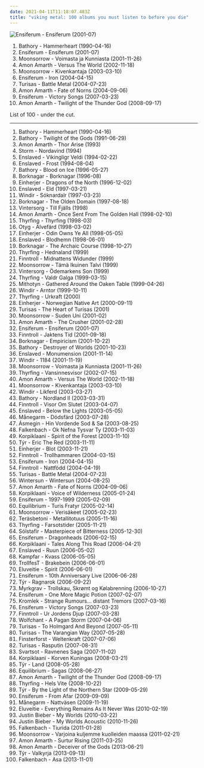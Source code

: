 ```yaml
---
date: 2021-04-11T11:18:07.483Z
title: "viking metal: 100 albums you must listen to before you die"
---
```

![Ensiferum - Ensiferum (2001-07)](http://coverartarchive.org/release/6a09c076-9970-45f9-9410-d8b0d484d4e7/2996949000-500.jpg "Ensiferum - Ensiferum (2001-07)")
<ol class="albums">
<li data-cover="http://coverartarchive.org/release/d6dbc518-3ad6-39a5-ab01-1b24f87e2e45/19434936368-500.jpg" data-tags="viking metal" role="button">Bathory - Hammerheart (1990-04-16)</li>
<li data-cover="http://coverartarchive.org/release/6a09c076-9970-45f9-9410-d8b0d484d4e7/2996949000-500.jpg" data-tags="folk metal, viking metal" role="button">Ensiferum - Ensiferum (2001-07)</li>
<li data-cover="http://coverartarchive.org/release/cd653da3-a459-4859-bcbe-5d2f77890590/2630907884-500.jpg" data-tags="viking metal, folk metal, pagan metal" role="button">Moonsorrow - Voimasta ja Kunniasta (2001-11-26)</li>
<li data-cover="http://coverartarchive.org/release/a8e692d6-1ebb-47b7-b41d-c508ba318263/16366579010-500.jpg" data-tags="melodic death metal" role="button">Amon Amarth - Versus The World (2002-11-18)</li>
<li data-cover="https://img.discogs.com/U5sm7YggCaPqpMS7NC1KfQ_siP8=/fit-in/600x600/filters:strip_icc():format(jpeg):mode_rgb():quality(90)/discogs-images/R-6178112-1445890756-2366.jpeg.jpg" data-tags="viking metal, folk metal" role="button">Moonsorrow - Kivenkantaja (2003-03-10)</li>
<li data-cover="http://coverartarchive.org/release/7c0561d3-5460-4b8d-8ff2-3076172c5d49/6506123080-500.jpg" data-tags="folk metal, viking metal" role="button">Ensiferum - Iron (2004-04-15)</li>
<li data-cover="http://coverartarchive.org/release/0c4f54f1-2816-48a2-8e19-90e05d337d97/4017787398-500.jpg" data-tags="folk metal, viking metal, battle metal" role="button">Turisas - Battle Metal (2004-07-23)</li>
<li data-cover="http://coverartarchive.org/release/60447ee2-1289-30be-be08-5ce0cb82a3a7/8158297637-500.jpg" data-tags="melodic death metal" role="button">Amon Amarth - Fate of Norns (2004-09-06)</li>
<li data-cover="http://coverartarchive.org/release/6fe4d6ce-790c-3a29-a80c-b46823f722ff/4258363805-500.jpg" data-tags="folk metal, viking metal" role="button">Ensiferum - Victory Songs (2007-03-23)</li>
<li data-cover="http://coverartarchive.org/release/96cf1767-5939-3713-9986-98979c3bcc1e/14258133969-500.jpg" data-tags="melodic death metal" role="button">Amon Amarth - Twilight of the Thunder God (2008-09-17)</li>
</ol>
List of 100 - under the cut.
<!-- more -->

_________________

<ol class="albums">
<li data-cover="http://coverartarchive.org/release/d6dbc518-3ad6-39a5-ab01-1b24f87e2e45/19434936368-500.jpg" data-tags="viking metal" role="button">
Bathory - Hammerheart (1990-04-16)
</li>
<li data-cover="http://coverartarchive.org/release/b2abc486-cb39-4f9d-b649-27dec8e95608/13837286446-500.jpg" data-tags="viking metal" role="button">
Bathory - Twilight of the Gods (1991-06-29)
</li>
<li data-cover="http://coverartarchive.org/release/8bc675fa-b2d2-4928-942c-fc0932aebe79/4777026060-500.jpg" data-tags="melodic death metal, viking metal, death metal" role="button">
Amon Amarth - Thor Arise (1993)
</li>
<li data-cover="http://coverartarchive.org/release/53ae9c76-5e9e-4342-98db-5fdeb63af1d8/21058797776-500.jpg" data-tags="folk metal, viking metal" role="button">
Storm - Nordavind (1994)
</li>
<li data-cover="http://coverartarchive.org/release/22322913-4e1b-4243-9a27-4d1810708ab4/4618745625-500.jpg" data-tags="black metal" role="button">
Enslaved - Vikingligr Veldi (1994-02-22)
</li>
<li data-cover="http://coverartarchive.org/release/ca7d60c3-7812-41c8-bfe9-0ca2aeb484e2/19073133350-500.jpg" data-tags="black metal" role="button">
Enslaved - Frost (1994-08-04)
</li>
<li data-cover="https://img.discogs.com/26pcwglune0yDgZngk_fRFHKFKY=/fit-in/600x600/filters:strip_icc():format(jpeg):mode_rgb():quality(90)/discogs-images/R-6199166-1432728271-7272.jpeg.jpg" data-tags="viking metal" role="button">
Bathory - Blood on Ice (1996-05-27)
</li>
<li data-cover="https://img.discogs.com/4Irql0evMcx6dYiiJfBOIoO_6rY=/fit-in/600x600/filters:strip_icc():format(jpeg):mode_rgb():quality(90)/discogs-images/R-1854143-1248003479.jpeg.jpg" data-tags="black metal" role="button">
Borknagar - Borknagar (1996-08)
</li>
<li data-cover="https://img.discogs.com/ZuYu1t3LAkc833eMw8IHrKJbSWc=/fit-in/600x589/filters:strip_icc():format(jpeg):mode_rgb():quality(90)/discogs-images/R-2169250-1267742405.jpeg.jpg" data-tags="viking metal" role="button">
Einherjer - Dragons of the North (1996-12-02)
</li>
<li data-cover="http://coverartarchive.org/release/f2e77801-c099-4f25-9857-c7309540a4b3/18127167841-500.jpg" data-tags="black metal, viking metal" role="button">
Enslaved - Eld (1997-03-21)
</li>
<li data-cover="http://coverartarchive.org/release/55c1eacb-cacf-4d34-a7c1-fc9a352ad96d/5429257044-500.jpg" data-tags="black metal, viking metal" role="button">
Windir - Sóknardalr (1997-03-23)
</li>
<li data-cover="https://img.discogs.com/u9KSGRfQFSyoTncLk8euqWvCp8E=/fit-in/600x592/filters:strip_icc():format(jpeg):mode_rgb():quality(90)/discogs-images/R-2518403-1288389381.jpeg.jpg" data-tags="black metal, viking metal" role="button">
Borknagar - The Olden Domain (1997-08-18)
</li>
<li data-cover="https://img.discogs.com/xmYtOGGDZNlhDojJ_WqZKeVOE6s=/fit-in/550x556/filters:strip_icc():format(jpeg):mode_rgb():quality(90)/discogs-images/R-2346077-1415984067-6528.jpeg.jpg" data-tags="viking metal" role="button">
Vintersorg - Till Fjälls (1998)
</li>
<li data-cover="http://coverartarchive.org/release/b54b9333-5cba-41a4-82bd-9e52ac5b5d63/18272696448-500.jpg" data-tags="melodic death metal" role="button">
Amon Amarth - Once Sent From The Golden Hall (1998-02-10)
</li>
<li data-cover="https://img.discogs.com/PBZ1G8-uUSfimdtqpSozSZDeeug=/fit-in/600x519/filters:strip_icc():format(jpeg):mode_rgb():quality(90)/discogs-images/R-648606-1602693361-6969.jpeg.jpg" data-tags="viking metal" role="button">
Thyrfing - Thyrfing (1998-03)
</li>
<li data-cover="https://img.discogs.com/9nibMnWyjSZmhYoT76KDJhs2qUE=/fit-in/600x600/filters:strip_icc():format(jpeg):mode_rgb():quality(90)/discogs-images/R-381461-1393490734-5016.jpeg.jpg" data-tags="folk metal, viking metal" role="button">
Otyg - Älvefärd (1998-03-02)
</li>
<li data-cover="http://coverartarchive.org/release/f2411a4f-20af-4016-aa75-a8d0b083ed6f/25545963152-500.jpg" data-tags="viking metal" role="button">
Einherjer - Odin Owns Ye All (1998-05-05)
</li>
<li data-cover="http://coverartarchive.org/release/c5f91694-199e-3a0a-b4d9-9985c40a979c/18279167821-500.jpg" data-tags="black metal, viking metal" role="button">
Enslaved - Blodhemn (1998-06-01)
</li>
<li data-cover="https://img.discogs.com/6-Ir8GHxyipCCoSgas9vj2hBvn0=/fit-in/600x600/filters:strip_icc():format(jpeg):mode_rgb():quality(90)/discogs-images/R-8011752-1453560296-6777.jpeg.jpg" data-tags="black metal" role="button">
Borknagar - The Archaic Course (1998-10-27)
</li>
<li data-cover="http://coverartarchive.org/release/339fb319-548b-3195-ab9a-84853d1d1c0a/27180794801-500.jpg" data-tags="viking metal" role="button">
Thyrfing - Hednaland (1999)
</li>
<li data-cover="http://coverartarchive.org/release/f4ef0e9a-efd6-4f1c-a6cd-b88edc26cb32/11690344953-500.jpg" data-tags="folk metal" role="button">
Finntroll - Midnattens Widunder (1999)
</li>
<li data-cover="http://coverartarchive.org/release/c3df01b0-ea8d-4b6a-bf8c-22cca88166d1/10675245240-500.jpg" data-tags="black metal, folk metal" role="button">
Moonsorrow - Tämä Ikuinen Talvi (1999)
</li>
<li data-cover="https://img.discogs.com/xmYtOGGDZNlhDojJ_WqZKeVOE6s=/fit-in/550x556/filters:strip_icc():format(jpeg):mode_rgb():quality(90)/discogs-images/R-2346077-1415984067-6528.jpeg.jpg" data-tags="viking metal" role="button">
Vintersorg - Ödemarkens Son (1999)
</li>
<li data-cover="https://img.discogs.com/PBZ1G8-uUSfimdtqpSozSZDeeug=/fit-in/600x519/filters:strip_icc():format(jpeg):mode_rgb():quality(90)/discogs-images/R-648606-1602693361-6969.jpeg.jpg" data-tags="viking metal" role="button">
Thyrfing - Valdr Galga (1999-03-15)
</li>
<li data-cover="https://img.discogs.com/tC3ji9850g493_yT5SJEJcw07Rg=/fit-in/600x1068/filters:strip_icc():format(jpeg):mode_rgb():quality(90)/discogs-images/R-11966123-1525637215-4198.jpeg.jpg" data-tags="viking metal" role="button">
Mithotyn - Gathered Around the Oaken Table (1999-04-26)
</li>
<li data-cover="http://coverartarchive.org/release/43e33729-569e-3500-86bd-b2067f3d163a/21922535473-500.jpg" data-tags="black metal, viking metal" role="button">
Windir - Arntor (1999-10-11)
</li>
<li data-cover="http://coverartarchive.org/release/c7cdedb7-71b1-4650-8f63-beeaad10b656/21888014412-500.jpg" data-tags="viking metal" role="button">
Thyrfing - Urkraft (2000)
</li>
<li data-cover="http://coverartarchive.org/release/02a58aca-7c67-498a-be7b-6c279677a843/19427518734-500.jpg" data-tags="viking metal, black metal, folk metal" role="button">
Einherjer - Norwegian Native Art (2000-09-11)
</li>
<li data-cover="http://coverartarchive.org/release/d5fef4ff-46d1-404d-a1ef-dcc515da8649/4846302335-500.jpg" data-tags="viking metal, folk pagan metal, symphonic-folk metal" role="button">
Turisas - The Heart of Turisas (2001)
</li>
<li data-cover="http://coverartarchive.org/release/700bee8f-e5b5-3187-9bdf-b282bd78e52b/22271638571-500.jpg" data-tags="folk metal, viking metal" role="button">
Moonsorrow - Suden Uni (2001-02)
</li>
<li data-cover="http://coverartarchive.org/release/0123f7f2-0536-4ec8-b5f1-76f266b940aa/10004910388-500.jpg" data-tags="melodic death metal, death metal" role="button">
Amon Amarth - The Crusher (2001-02-28)
</li>
<li data-cover="http://coverartarchive.org/release/6a09c076-9970-45f9-9410-d8b0d484d4e7/2996949000-500.jpg" data-tags="folk metal, viking metal" role="button">
Ensiferum - Ensiferum (2001-07)
</li>
<li data-cover="https://img.discogs.com/yz6tFQxYYxnoKZd-hn0-cdnIFMA=/fit-in/160x160/filters:strip_icc():format(jpeg):mode_rgb():quality(90)/discogs-images/R-1660215-1235164362.jpeg.jpg" data-tags="folk metal" role="button">
Finntroll - Jaktens Tid (2001-09-18)
</li>
<li data-cover="http://coverartarchive.org/release/531be385-2b4e-4227-9c2a-03205bdff637/18640626294-500.jpg" data-tags="black metal" role="button">
Borknagar - Empiricism (2001-10-22)
</li>
<li data-cover="http://coverartarchive.org/release/d86f25ed-06ce-367a-b3e1-ad505fa148cb/15022363414-500.jpg" data-tags="viking metal, thrash metal" role="button">
Bathory - Destroyer of Worlds (2001-10-23)
</li>
<li data-cover="http://coverartarchive.org/release/12943fe3-c300-48df-8c72-356e269de36f/18279173856-500.jpg" data-tags="black metal, progressive black metal" role="button">
Enslaved - Monumension (2001-11-14)
</li>
<li data-cover="http://coverartarchive.org/release/eddc7436-b9bc-4cae-9b81-daebfab8b8a7/5429036495-500.jpg" data-tags="black metal, viking metal, folk metal, melodic black metal" role="button">
Windir - 1184 (2001-11-19)
</li>
<li data-cover="http://coverartarchive.org/release/cd653da3-a459-4859-bcbe-5d2f77890590/2630907884-500.jpg" data-tags="viking metal, folk metal, pagan metal" role="button">
Moonsorrow - Voimasta ja Kunniasta (2001-11-26)
</li>
<li data-cover="https://img.discogs.com/PBZ1G8-uUSfimdtqpSozSZDeeug=/fit-in/600x519/filters:strip_icc():format(jpeg):mode_rgb():quality(90)/discogs-images/R-648606-1602693361-6969.jpeg.jpg" data-tags="viking metal" role="button">
Thyrfing - Vansinnesvisor (2002-07-15)
</li>
<li data-cover="http://coverartarchive.org/release/a8e692d6-1ebb-47b7-b41d-c508ba318263/16366579010-500.jpg" data-tags="melodic death metal" role="button">
Amon Amarth - Versus The World (2002-11-18)
</li>
<li data-cover="https://img.discogs.com/U5sm7YggCaPqpMS7NC1KfQ_siP8=/fit-in/600x600/filters:strip_icc():format(jpeg):mode_rgb():quality(90)/discogs-images/R-6178112-1445890756-2366.jpeg.jpg" data-tags="viking metal, folk metal" role="button">
Moonsorrow - Kivenkantaja (2003-03-10)
</li>
<li data-cover="http://coverartarchive.org/release/ac851e22-5058-4a07-bd1a-807e80d16b81/5428960021-500.jpg" data-tags="black metal" role="button">
Windir - Likferd (2003-03-27)
</li>
<li data-cover="https://img.discogs.com/OKhcLZ0bBa1B9RzSVNrcZWMOXCk=/fit-in/600x600/filters:strip_icc():format(jpeg):mode_rgb():quality(90)/discogs-images/R-2243884-1289078603.jpeg.jpg" data-tags="viking metal" role="button">
Bathory - Nordland II (2003-03-31)
</li>
<li data-cover="http://coverartarchive.org/release/97442f7c-42da-4093-83a1-77d114ee9a63/20094925020-500.jpg" data-tags="folk, folk metal" role="button">
Finntroll - Visor Om Slutet (2003-04-07)
</li>
<li data-cover="http://coverartarchive.org/release/113463f1-9031-4f28-840c-c7dbcbdc259a/19073928687-500.jpg" data-tags="black metal, progressive black metal, progressive metal" role="button">
Enslaved - Below the Lights (2003-05-05)
</li>
<li data-cover="http://coverartarchive.org/release/2afdeb6b-9543-409b-bf80-d434a87fa501/2460114158-500.jpg" data-tags="viking metal" role="button">
Månegarm - Dödsfärd (2003-07-28)
</li>
<li data-cover="http://coverartarchive.org/release/aaff63ec-4dd7-40ff-b945-fee676886a02/27879249894-500.jpg" data-tags="folk metal, viking metal" role="button">
Ásmegin - Hin Vordende Sod & Sø (2003-08-25)
</li>
<li data-cover="http://coverartarchive.org/release/5d451f48-c112-46b1-94ee-fe1aecf574ab/19427732978-500.jpg" data-tags="viking metal" role="button">
Falkenbach - Ok Nefna Tysvar Ty (2003-11-03)
</li>
<li data-cover="http://coverartarchive.org/release/ab6cf38c-90a4-4828-990c-21d4560a7057/6505885788-500.jpg" data-tags="folk metal" role="button">
Korpiklaani - Spirit of the Forest (2003-11-10)
</li>
<li data-cover="https://img.discogs.com/AFREEw3HyHigM-nz8541zARYdVQ=/fit-in/244x250/filters:strip_icc():format(jpeg):mode_rgb():quality(90)/discogs-images/R-6067035-1410200229-3358.jpeg.jpg" data-tags="folk metal, viking metal" role="button">
Týr - Eric The Red (2003-11-11)
</li>
<li data-cover="http://coverartarchive.org/release/19128e9e-53ac-46a0-8e7b-22b85ca0bb73/19427551152-500.jpg" data-tags="viking metal" role="button">
Einherjer - Blot (2003-11-21)
</li>
<li data-cover="http://coverartarchive.org/release/27d7c739-e28a-32b2-a558-4aeff4f396c5/15347726306-500.jpg" data-tags="folk metal" role="button">
Finntroll - Trollhammaren (2004-03-15)
</li>
<li data-cover="http://coverartarchive.org/release/7c0561d3-5460-4b8d-8ff2-3076172c5d49/6506123080-500.jpg" data-tags="folk metal, viking metal" role="button">
Ensiferum - Iron (2004-04-15)
</li>
<li data-cover="http://coverartarchive.org/release/dce2a43e-d689-4d87-aab7-9c2c9e24ed50/4793834335-500.jpg" data-tags="folk metal" role="button">
Finntroll - Nattfödd (2004-04-19)
</li>
<li data-cover="http://coverartarchive.org/release/0c4f54f1-2816-48a2-8e19-90e05d337d97/4017787398-500.jpg" data-tags="folk metal, viking metal, battle metal" role="button">
Turisas - Battle Metal (2004-07-23)
</li>
<li data-cover="http://coverartarchive.org/release/b4f9f593-9df6-4b7c-90c9-94fac1e96ef5/24755686201-500.jpg" data-tags="melodic death metal" role="button">
Wintersun - Wintersun (2004-08-25)
</li>
<li data-cover="http://coverartarchive.org/release/60447ee2-1289-30be-be08-5ce0cb82a3a7/8158297637-500.jpg" data-tags="melodic death metal" role="button">
Amon Amarth - Fate of Norns (2004-09-06)
</li>
<li data-cover="https://img.discogs.com/cGgA8-IpqmMormzSG6NF3rYc_VA=/fit-in/600x530/filters:strip_icc():format(jpeg):mode_rgb():quality(90)/discogs-images/R-12700342-1540306604-8362.jpeg.jpg" data-tags="folk metal" role="button">
Korpiklaani - Voice of Wilderness (2005-01-24)
</li>
<li data-cover="http://coverartarchive.org/release/e982db9e-e1d3-4bdc-9616-e31400c3677e/2996979546-500.jpg" data-tags="viking metal, folk metal" role="button">
Ensiferum - 1997-1999 (2005-02-09)
</li>
<li data-cover="http://coverartarchive.org/release/be5e9173-7122-4acb-8195-c22a72f1a648/16023357644-500.jpg" data-tags="folk metal" role="button">
Equilibrium - Turis Fratyr (2005-02-14)
</li>
<li data-cover="https://img.discogs.com/6I28TAxCUoXkdWCSZFbVVuQE9_Q=/fit-in/600x600/filters:strip_icc():format(jpeg):mode_rgb():quality(90)/discogs-images/R-1338887-1210954766.jpeg.jpg" data-tags="folk metal, viking metal, black metal, pagan metal" role="button">
Moonsorrow - Verisäkeet (2005-02-23)
</li>
<li data-cover="http://coverartarchive.org/release/51121f7e-9a09-4f12-bb02-1dc6587575a1/7792795848-500.jpg" data-tags="heavy metal" role="button">
Teräsbetoni - Metallitotuus (2005-11-16)
</li>
<li data-cover="https://img.discogs.com/dibiDz3joJFQKfsxNnrOeYXFDU8=/fit-in/600x600/filters:strip_icc():format(jpeg):mode_rgb():quality(90)/discogs-images/R-559814-1248191928.jpeg.jpg" data-tags="viking metal" role="button">
Thyrfing - Farsotstider (2005-11-21)
</li>
<li data-cover="http://coverartarchive.org/release/cccebdc4-11d7-4650-8bbc-d39c3be45e9b/6115422720-500.jpg" data-tags="post-black metal, progressive metal" role="button">
Sólstafir - Masterpiece of Bitterness (2005-12-30)
</li>
<li data-cover="http://coverartarchive.org/release/d982adb1-e0c0-43a5-95c4-1d5200555842/2996998812-500.jpg" data-tags="viking metal, folk metal" role="button">
Ensiferum - Dragonheads (2006-02-15)
</li>
<li data-cover="https://img.discogs.com/aE3345TwQXDkiZd3C3bdWSItwD8=/fit-in/500x499/filters:strip_icc():format(jpeg):mode_rgb():quality(90)/discogs-images/R-3308881-1325109190.jpeg.jpg" data-tags="folk metal" role="button">
Korpiklaani - Tales Along This Road (2006-04-21)
</li>
<li data-cover="http://coverartarchive.org/release/1e8dcfc6-302c-43cd-9807-d6251e358c65/2997123472-500.jpg" data-tags="black metal, progressive metal, progressive black metal" role="button">
Enslaved - Ruun (2006-05-02)
</li>
<li data-cover="http://coverartarchive.org/release/cfa18638-8c64-4367-8fe0-9722c401f659/2692077559-500.jpg" data-tags="black metal, pagan metal" role="button">
Kampfar - Kvass (2006-05-05)
</li>
<li data-cover="http://coverartarchive.org/release/0ff4f9bf-b953-406c-99f5-329dd6920ace/18246291289-500.jpg" data-tags="viking metal" role="button">
TrollfesT - Brakebein (2006-06-01)
</li>
<li data-cover="http://coverartarchive.org/release/3ad21303-6185-3378-bbd8-984d4f2047d7/8050005645-500.jpg" data-tags="folk metal" role="button">
Eluveitie - Spirit (2006-06-01)
</li>
<li data-cover="http://coverartarchive.org/release/839992f6-7d99-4387-8696-17cb02204170/4215916941-500.jpg" data-tags="viking metal, speed metal, melodic death metal, death metal, fucking awesome, battle metal" role="button">
Ensiferum - 10th Anniversary Live (2006-06-28)
</li>
<li data-cover="http://coverartarchive.org/release/9b455705-d7a7-4857-8de3-c03e8e6ee61d/6523032214-500.jpg" data-tags="folk metal, viking metal" role="button">
Týr - Ragnarok (2006-09-22)
</li>
<li data-cover="https://img.discogs.com/TuNHQteGbYQl1AFFMRTQI_eS8rI=/fit-in/600x600/filters:strip_icc():format(jpeg):mode_rgb():quality(90)/discogs-images/R-1869484-1520878173-2683.png.jpg" data-tags="viking metal" role="button">
Myrkgrav - Trollskau, Skrømt og Kølabrenning (2006-10-27)
</li>
<li data-cover="http://coverartarchive.org/release/4c2eec03-07b6-4ba8-80f0-da865591e029/2997012520-500.jpg" data-tags="viking metal" role="button">
Ensiferum - One More Magic Potion (2007-02-07)
</li>
<li data-cover="http://coverartarchive.org/release/94a5d57c-45ca-43f3-bf28-2956b84f12eb/20825293179-500.jpg" data-tags="black metal, metal, folk metal, viking metal, german, pagan metal, pagan and viking metal, urban pagan metal" role="button">
Kromlek - Strange Rumours... distant Tremors (2007-03-16)
</li>
<li data-cover="http://coverartarchive.org/release/6fe4d6ce-790c-3a29-a80c-b46823f722ff/4258363805-500.jpg" data-tags="folk metal, viking metal" role="button">
Ensiferum - Victory Songs (2007-03-23)
</li>
<li data-cover="https://img.discogs.com/yz6tFQxYYxnoKZd-hn0-cdnIFMA=/fit-in/160x160/filters:strip_icc():format(jpeg):mode_rgb():quality(90)/discogs-images/R-1660215-1235164362.jpeg.jpg" data-tags="folk metal" role="button">
Finntroll - Ur Jordens Djup (2007-03-28)
</li>
<li data-cover="https://img.discogs.com/wsbGzSO_6BZPgSphLvL60XoGgCI=/fit-in/400x400/filters:strip_icc():format(jpeg):mode_rgb():quality(90)/discogs-images/R-2176684-1268143536.jpeg.jpg" data-tags="pagan metal, folk metal" role="button">
Wolfchant - A Pagan Storm (2007-04-06)
</li>
<li data-cover="http://coverartarchive.org/release/f8ac3213-5e9b-418d-915f-f04a35df5c49/7773757922-500.jpg" data-tags="viking metal" role="button">
Turisas - To Holmgard And Beyond (2007-05-11)
</li>
<li data-cover="http://coverartarchive.org/release/23001cba-283e-4506-9f38-6086ab75ab5c/21896347692-500.jpg" data-tags="folk metal, viking metal" role="button">
Turisas - The Varangian Way (2007-05-28)
</li>
<li data-cover="http://coverartarchive.org/release/a39235c3-f908-3bb5-8048-d5497ea5fa44/13452118930-500.jpg" data-tags="folk metal, viking metal" role="button">
Finsterforst - Weltenkraft (2007-07-06)
</li>
<li data-cover="https://img.discogs.com/oSN6CwWhlKODuhH0tY65HZ_AMhY=/fit-in/600x602/filters:strip_icc():format(jpeg):mode_rgb():quality(90)/discogs-images/R-14301732-1571832065-1801.jpeg.jpg" data-tags="folk metal" role="button">
Turisas - Rasputin (2007-08-31)
</li>
<li data-cover="https://img.discogs.com/CztqxA9cV-tUTtMVxyy-BMKfIN4=/fit-in/600x600/filters:strip_icc():format(jpeg):mode_rgb():quality(90)/discogs-images/R-6152522-1526144979-7776.jpeg.jpg" data-tags="folk metal" role="button">
Svartsot - Ravnenes Saga (2007-11-02)
</li>
<li data-cover="http://coverartarchive.org/release/4ee35b07-b5ef-451d-b744-7ba4c65623ba/17175488757-500.jpg" data-tags="folk metal" role="button">
Korpiklaani - Korven Kuningas (2008-03-21)
</li>
<li data-cover="http://coverartarchive.org/release/c7a1494d-ff57-331a-be16-a9cab0f31975/26667284043-500.jpg" data-tags="viking metal, metal, folk metal" role="button">
Týr - Land (2008-05-28)
</li>
<li data-cover="http://coverartarchive.org/release/7b689aac-42f0-463c-9ea3-9262abb690ad/2140896034-500.jpg" data-tags="folk metal" role="button">
Equilibrium - Sagas (2008-06-27)
</li>
<li data-cover="http://coverartarchive.org/release/96cf1767-5939-3713-9986-98979c3bcc1e/14258133969-500.jpg" data-tags="melodic death metal" role="button">
Amon Amarth - Twilight of the Thunder God (2008-09-17)
</li>
<li data-cover="http://coverartarchive.org/release/309a86fc-7efa-4c7b-bef5-09fcae160518/21888065885-500.jpg" data-tags="viking metal" role="button">
Thyrfing - Hels Vite (2008-10-22)
</li>
<li data-cover="http://coverartarchive.org/release/650638c5-374e-4eb2-9f4d-7ab72f1e7d6e/6523036853-500.jpg" data-tags="folk metal, viking metal" role="button">
Týr - By the Light of the Northern Star (2009-05-29)
</li>
<li data-cover="http://coverartarchive.org/release/bf657a0d-4c46-4db9-8477-b685924c3964/19987067815-500.jpg" data-tags="folk metal" role="button">
Ensiferum - From Afar (2009-09-09)
</li>
<li data-cover="https://img.discogs.com/KnwM5A6lDUfgDspif8jYdpDR3wA=/fit-in/600x595/filters:strip_icc():format(jpeg):mode_rgb():quality(90)/discogs-images/R-13010872-1546423617-4704.png.jpg" data-tags="viking metal" role="button">
Månegarm - Nattväsen (2009-11-19)
</li>
<li data-cover="http://coverartarchive.org/release/7a0bb546-1ab4-4bfd-8167-39be5a93e45f/1554238144-500.jpg" data-tags="folk metal" role="button">
Eluveitie - Everything Remains As It Never Was (2010-02-19)
</li>
<li data-cover="http://coverartarchive.org/release/6bfba6d5-71fc-454b-b3a0-63632a1459fa/20855090957-500.jpg" data-tags="totec radio, justin bieber, goregrind, justin bieber my worlds" role="button">
Justin Bieber - My Worlds (2010-03-22)
</li>
<li data-cover="http://coverartarchive.org/release/d9206472-5d0c-4617-a1d3-75466a346934/15444150049-500.jpg" data-tags="totec radio, justin bieber" role="button">
Justin Bieber - My Worlds Acoustic (2010-11-26)
</li>
<li data-cover="http://coverartarchive.org/release/2d76aca1-49c8-434e-88d8-983e6b09e277/19427746603-500.jpg" data-tags="viking metal" role="button">
Falkenbach - Tiurida (2011-01-28)
</li>
<li data-cover="http://coverartarchive.org/release/933e061d-d45a-4b36-8a69-bdf3a239baf4/2631033047-500.jpg" data-tags="pagan metal, black metal" role="button">
Moonsorrow - Varjoina kuljemme kuolleiden maassa (2011-02-21)
</li>
<li data-cover="http://coverartarchive.org/release/1a599b32-363f-45e7-9712-29084a5855ee/13876171030-500.jpg" data-tags="melodic death metal" role="button">
Amon Amarth - Surtur Rising (2011-03-25)
</li>
<li data-cover="http://coverartarchive.org/release/c6a77c6d-fa8c-4786-bac3-a274a2acd2bf/11192355590-500.jpg" data-tags="melodic death metal" role="button">
Amon Amarth - Deceiver of the Gods (2013-06-21)
</li>
<li data-cover="http://coverartarchive.org/release/737602b3-837f-4e30-8f61-9ba4584bc7e4/5252944434-500.jpg" data-tags="folk metal" role="button">
Týr - Valkyrja (2013-09-13)
</li>
<li data-cover="http://coverartarchive.org/release/c759983d-e895-4b5a-a024-fdb215984977/5270130572-500.jpg" data-tags="folk metal, viking metal, black metal" role="button">
Falkenbach - Asa (2013-11-01)
</li>
</ol>
